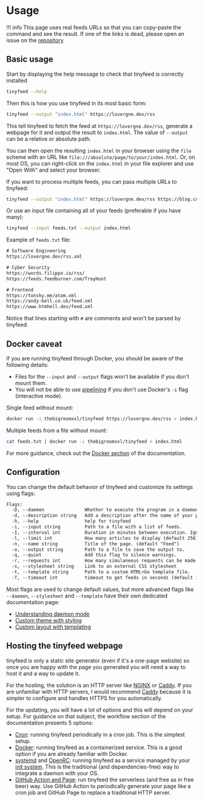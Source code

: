 # Usage

!!! info
    This page uses real feeds URLs so that you can copy-paste the command and see the result. If one of the links is dead, please open an issue on the [repository](https://github.com/TheBigRoomXXL/tinyfeed/issues)

## Basic usage

Start by displaying the help message to check that tinyfeed is correctly installed
```bash
tinyfeed --help
```

Then this is how you use tinyfeed in its most basic form:
```bash
tinyfeed --output "index.html" https://lovergne.dev/rss
```
This tell tinyfeed to fetch the feed at `https://lovergne.dev/rss`, generate a webpage for it and output the result to `index.html`. The value of `--output` can be a relative or absolute path. 

You can then open the resulting `index.html` in your browser using the `file` scheme with an URL like `file:///absolute/page/to/your/index.html`. Or, on most OS, you can right-click on the `index.html` in your file explorer and use "Open With" and select your browser. 

If you want to process multiple feeds, you can pass multiple URLs to tinyfeed:
```bash
tinyfeed --output "index.html" https://lovergne.dev/rss https://blog.codingconfessions.com/feed
```
Or use an input file containing all of your feeds (preferable if you have many):
```bash
tinyfeed --input feeds.txt --output index.html
```
Example of `feeds.txt` file:
```txt
# Software Engineering
https://lovergne.dev/rss.xml

# Cyber Security
https://words.filippo.io/rss/
https://feeds.feedburner.com/TroyHunt

# Frontend
https://tonsky.me/atom.xml
https://andy-bell.co.uk/feed.xml
https://www.htmhell.dev/feed.xml
```

Notice that lines starting with `#` are comments and won't be parsed by tinyfeed.

## Docker caveat

If you are running tinyfeed through Docker, you should be aware of the following details:

- Files for the `--input` and `--output` flags won't be available if you don't mount them.
- You will not be able to use [pipelining](/pipelining) if you don't use Docker's `-i` flag (interactive mode).

Single feed without mount:
```bash
docker run -i thebigroomxxl/tinyfeed https://lovergne.dev/rss > index.html
```

Multiple feeds from a file without mount:
```bash
cat feeds.txt | docker run -i thebigroomxxl/tinyfeed > index.html
```
For more guidance, check out the [Docker section](/docker) of the documentation.

## Configuration

You can change the default behavior of tinyfeed and customize its settings using
flags:
```txt
Flags:
  -D, --daemon               Whether to execute the program in a daemon mode.
  -d, --description string   Add a description after the name of your page
  -h, --help                 help for tinyfeed
  -i, --input string         Path to a file with a list of feeds.
  -I, --interval int         Duration in minutes between execution. Ignored if not in daemon mode. (default 1440)
  -l, --limit int            How many articles to display (default 256)
  -n, --name string          Title of the page. (default "Feed")
  -o, --output string        Path to a file to save the output to.
  -q, --quiet                Add this flag to silence warnings.
  -r, --requests int         How many simulaneous requests can be made (default 16)
  -s, --stylesheet string    Link to an external CSS stylesheet
  -t, --template string      Path to a custom HTML+Go template file.
  -T, --timeout int          timeout to get feeds in seconds (default 15)
```

Most flags are used to change default values, but more advanced flags like `--daemon`, `--stylesheet` and `--template` have their own dedicated documentation page:

- [Understanding daemon mode](/daemon)
- [Custom theme with styling](/styling/)
- [Custom layout with templating](/templating)


## Hosting the tinyfeed webpage

tinyfeed is only a static site generator (even if it's a one-page website) so once you are happy with the page you generated you will need a way to host it and a way to update it.

For the hosting, the solution is an HTTP server like [NGINX](https://nginx.org/) or [Caddy](https://caddyserver.com/). If you are unfamiliar with HTTP servers, I would recommend [Caddy](https://caddyserver.com/) because it is simpler to configure and handles HTTPS for you automatically.

For the updating, you will have a lot of options and this will depend on your setup. For guidance on that subject, the workflow section of the documentation presents 5 options:

- [Cron](/cron): running tinyfeed periodically in a cron job. This is the simplest setup.
- [Docker](/docker): running tinyfeed as a containerized service. This is a good option if you are already familiar with Docker.
- [systemd](systemd) and [OpenRC](/openrc): running tinyfeed as a service managed by your [init system](https://en.wikipedia.org/wiki/Init). This is the traditional (and dependencies-free) way to integrate a daemon with your OS.
- [GitHub Action and Page](/github): run tinyfeed the serverless (and free as in free beer) way. Use GitHub Action to periodically generate your page like a cron job and GitHub Page to replace a traditional HTTP server.
